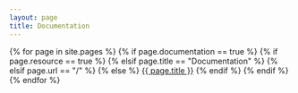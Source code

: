```yaml
---
layout: page
title: Documentation
---
```


{% for page in site.pages %}
{% if page.documentation == true %}
{% if page.resource == true %}
{% elsif page.title == "Documentation" %}
{% elsif page.url == "/" %}
{% else %}
<a class="page-link" href="{{ page.url | prepend: site.baseurl }}">{{ page.title }}</a>
{% endif %}
{% endif %}
{% endfor %}